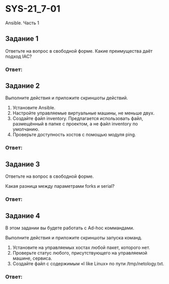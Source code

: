 # SYS-21_7-01
Ansible. Часть 1
## Задание 1
Ответьте на вопрос в свободной форме.
Какие преимущества даёт подход IAC?
### Ответ:

## Задание 2
Выполните действия и приложите скриншоты действий.
1. Установите Ansible.
2. Настройте управляемые виртуальные машины, не меньше двух.
3. Создайте файл inventory. Предлагается использовать файл, размещённый в папке с проектом, а не файл inventory по умолчанию.
4. Проверьте доступность хостов с помощью модуля ping.
### Ответ:

## Задание 3
Ответьте на вопрос в свободной форме.

Какая разница между параметрами forks и serial?
### Ответ:

## Задание 4
В этом задании вы будете работать с Ad-hoc коммандами.

Выполните действия и приложите скриншоты запуска команд.
1. Установите на управляемых хостах любой пакет, которого нет.
2. Проверьте статус любого, присутствующего на управляемой машине, сервиса.
3. Создайте файл с содержимым «I like Linux» по пути /tmp/netology.txt.
### Ответ:

